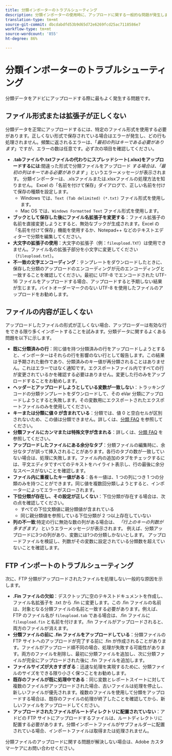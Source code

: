 ```yaml
---
title: 分類インポーターのトラブルシューティング
description: 分類インポーターの使用時に、アップロードに関する一般的な問題が発生します。
translation-type: tm+mt
source-git-commit: dbcdabdfd53b9d65d72e6269fcd25ac7118586e7
workflow-type: tm+mt
source-wordcount: '855'
ht-degree: 86%

---
```



# 分類インポーターのトラブルシューティング

分類データをアドビにアップロードする際に最もよく発生する問題です。

## ファイル形式または拡張子が正しくない

分類データを正常にアップロードするには、特定のファイル形式を使用する必要があります。正しくない形式で保存されている場合はエラーが発生し、どの行も処理されません。頻繁に返されるエラーは、「*最初の列はキーである必要があります*」ですが、エラーの数は任意です。必ず次の項目を確認してください。

* **.tabファイルや.txtファイルの代わりにスプレッドシート(.xlsx)をアップロードするには**:間違った形式で分類ファイルをアップロード *する場合は、「最初の列はキーである必要があります* 」というエラーメッセージが表示されます。 分類インポーターは、.xlsファイルまたは.xlsxファイルの処理方法を知りません。 Excel の「名前を付けて保存」ダイアログで、正しい名前を付けて保存の種類を設定します。
   * Windows では、`Text (Tab delimited) (*.txt)` ファイル形式を使用します。
   * Mac OS では、`Windows Formatted Text` ファイル形式を使用します。
* **ブックとして保存した後にファイル名拡張子を変更する**：ファイル拡張子の名前を直接変更しようとすると、無効なブックが生成されます。Excel の「名前を付けて保存」機能を使用するか、Notepad++ などのテキストエディターで分類を編集してください。
* **大文字の拡張子の使用**：大文字の拡張子（例：`fileupload.TXT`）は使用できません。ファイル名の拡張子部分を小文字に変更してください（`fileupload.txt`）。
* **不一致の文字エンコーディング**：テンプレートをダウンロードしたときに、保存した分類のアップロードのエンコーディングが元のエンコーディングと一致することを確認してください。最初に UTF-8 でエンコードされた UTF-16 ファイルをアップロードする場合、アップロードすると予期しない結果が生じます。バイトオーダーマークのない UTF-8 を使用したファイルのアップロードをお勧めします。

## ファイルの内容が正しくない

アップロードしたファイルの形式が正しくない場合、アップローダーは有効な行をできる限り多くインポートすることを試みます。分類データに関するよくある問題を以下に示します。

* **既に分類済みの行**：同じ値を持つ分類済みの行をアップロードしようとすると、インポーターはそれらの行を影響のない行として報告します。この結果は予期された動作であり、分類済みのキー値が再分類されることはありません。これはエラーではなく通知です。エクスポートファイル内ですべての行が変更されているかを確認する必要はありません。変更した行のみをアップロードすることをお勧めします。
* **ヘッダーとアップロードしようとしている変数が一致しない**：トラッキングコードの分類テンプレートをダウンロードして、その eVar 分類にアップロードしようとすると失敗します。その変数用にエクスポートされたエクスポートファイルのみを使用してください。
* **キーまたは分類に値 0 が含まれている**：分類では、値 0 と空白セルが区別されないため、この値は分類できません。詳しくは、[分類 FAQ](../faq.md) を参照してください。
* **分類ファイルにカンマまたは特殊文字が含まれる**：詳しくは、[分類 FAQ](../faq.md) を参照してください。
* **アップロードしたファイルにある余分なタブ**：分類ファイルの編集時に、余分なタブが誤って挿入されることがあります。各行のタブの数が一致していない場合は、処理に失敗します。ファイル内の追加のタブをチェックするには、平文エディタですべてのテキストをハイライト表示し、行の最後に余分なスペースがないことを確認します。
* **ファイル内に重複したキー値がある**：各キー値は、1 つの列につき 1 つの分類のみを持つことができます。同じ値を複数回分類しようとすると、インポーターによってエラーがスローされます。
* **下位分類が存在し、その設定が正しくない**：下位分類が存在する場合は、次の点を確認してください。
   * すべての下位文類値に親分類値が含まれている
   * 同じ親分類値を参照している下位分類が 2 つ以上存在していない
* **列の不一致**:特定の行に無効な数の列がある場合は、 *「行上のキーの列数が多すぎます」* というエラーメッセージが表示されます。 例えば、分類アップロードに3つの列があり、変数には1つの分類しかないとします。 アップロードファイルを検証し、列数がその変数に設定されている分類数を超えていないことを確認します。

## FTP インポートのトラブルシューティング

次に、FTP 分類がアップロードされたファイルを処理しない一般的な原因を示します。

* **.Fin ファイルの欠如**：デスクトップに空のテキストドキュメントを作成し、ファイル名拡張子を .txt から .fin に変更します。この .fin ファイルの名前は、対象となる分類ファイルの名前と一致する必要があります。例えば、FTP のファイル名が `fileupload.tab` である場合は、.fin ファイルに `fileupload.fin` と名前を付けます。.fin ファイルがアップロードされると、両方のファイルが消えます。
* **分類ファイルの前に .fin ファイルをアップロードしている**：分類ファイルの FTP サイトへのアップロードが完了する前に .fin が作成されることがあります。ファイルがアップロード順不同の場合、処理が失敗する可能性があります。両方のファイルを削除し、最初に分類ファイルを追加し、次に分類ファイルが完全にアップロードされた後に .fin ファイルを追加します。
* **ファイルサイズが大きすぎぎる**：迅速な処理を実現するために、分類ファイルのサイズをできる限り小さく保つことをお勧めします。
* **既存のファイルが既に処理中である**：同じ変数とレポートスイートに対して複数のファイルがアップロードされた場合、古いファイルは処理を停止し、新しいファイルが優先されます。複数のファイルを使用して分類をアップロードする場合は、既存のファイルの処理が終了したことを確認してから、新しいファイルをアップロードしてください。
* **アップロードされたファイルがルートディレクトリに配置されていない**：アドビの FTP サイトにアップロードするファイルは、ルートディレクトリに配置する必要があります。分類インポートファイルがサブフォルダーに配置されている場合、インポートファイルは取得または処理されません。

分類ファイルのアップロードに関する問題が解決しない場合は、Adobe カスタマーケアにお問い合わせください。
